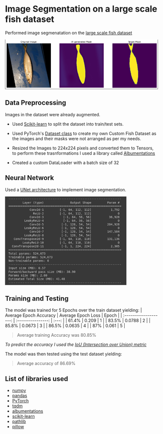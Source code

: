 # Image Segmentation on a large scale fish dataset

Performed image segmenatation on the [large scale fish dataset](https://www.kaggle.com/crowww/a-large-scale-fish-dataset)

<img src="./assets/ai-output.png">

## Data Preprocessing

Images in the dataset were already augmented.

- Used [Scikit-learn](https://scikit-learn.org/stable/) to split the dataset into train/test sets.

- Used PyTorch's [Dataset class](https://pytorch.org/tutorials/beginner/data_loading_tutorial.html) to create my own Custom Fish Dataset as the images and their masks were not arranged as per my needs.

- Resized the Images to 224x224 pixels and converted them to Tensors, to perform these trasnformations I used a library called [Albumentations](https://albumentations.ai/)

- Created a custom DataLoader with a batch size of 32

## Neural Network

Used a [UNet architecture](https://towardsdatascience.com/unet-line-by-line-explanation-9b191c76baf5) to implement image segmentation.

<img src="./assets/Unet-architecture.png" width = 400px>

## Training and Testing

The model was trained for 5 Epochs over the train dataset yielding:
| Average Epoch Accuracy | Average Epoch Loss | Epoch |
| :--------------------: | :----------------: | :---: |
| 61.4% | 0.209 | 1 |
| 83.5% | 0.0788 | 2 |
| 85.8% | 0.0673 | 3 |
| 86.5% | 0.0635 | 4 |
| 87% | 0.061 | 5 |

> Average training Accuracy was 80.85%

_To predict the accuracy I used the [IoU (Intersection over Union) metric](https://www.pyimagesearch.com/2016/11/07/intersection-over-union-iou-for-object-detection/)_

The model was then tested using the test dataset yielding:

> Average accuracy of 86.69%

## List of libraries used

- [numpy](https://numpy.org/)
- [pandas](https://pandas.pydata.org/)
- [PyTorch](https://pytorch.org/)
- [tqdm](https://tqdm.github.io/)
- [albumentations](https://albumentations.ai/)
- [scikit-learn](https://scikit-learn.org/stable/)
- [pathlib](https://pathlib.readthedocs.io/en/pep428/)
- [pillow](https://pillow.readthedocs.io/en/stable/)
